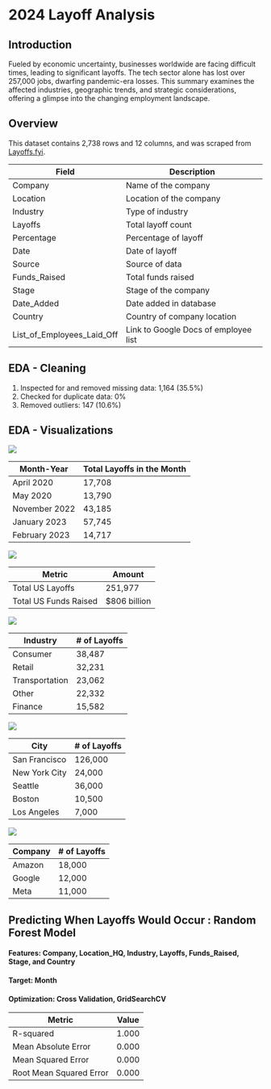 # 2024 Layoff Analysis

## Introduction
Fueled by economic uncertainty, businesses worldwide are facing difficult times, leading to significant layoffs. The tech sector alone has lost over 257,000 jobs, dwarfing pandemic-era losses. This summary examines the affected industries, geographic trends, and strategic considerations, offering a glimpse into the changing employment landscape.

## Overview
This dataset contains 2,738 rows and 12 columns, and was scraped from [Layoffs.fyi](https://layoffs.fyi/).

| Field                        | Description                                      |
|------------------------------|--------------------------------------------------|
| Company                      | Name of the company                              |
| Location                     | Location of the company                          |
| Industry                     | Type of industry                                 |
| Layoffs                      | Total layoff count                               |
| Percentage                   | Percentage of layoff                             |
| Date                         | Date of layoff                                   |
| Source                       | Source of data                                   |
| Funds_Raised                 | Total funds raised                               |
| Stage                        | Stage of the company                             |
| Date_Added                   | Date added in database                           |
| Country                      | Country of company location                      |
| List_of_Employees_Laid_Off   | Link to Google Docs of employee list             |

## EDA - Cleaning
1. Inspected for and removed missing data: 1,164 (35.5%)
2. Checked for duplicate data: 0%
3. Removed outliers: 147 (10.6%)

## EDA - Visualizations

![](https://github.com/MaxBoonjindasup/2024_layoffs_analysis/blob/main/layoffs_over_time_us.png)

| Month-Year       | Total Layoffs in the Month |
|------------------|----------------------------|
| April 2020       | 17,708                     |
| May 2020         | 13,790                     |
| November 2022    | 43,185                     |
| January 2023     | 57,745                     |
| February 2023    | 14,717                     |

![](https://github.com/MaxBoonjindasup/2024_layoffs_analysis/blob/main/layoffs_by_country.png)

| Metric                    | Amount            |
|---------------------------|-------------------|
| Total US Layoffs          | 251,977           |
| Total US Funds Raised     | $806 billion      |

![](https://github.com/MaxBoonjindasup/2024_layoffs_analysis/blob/main/top_industries_us.png)

| Industry        | # of Layoffs |
|-----------------|--------------------------|
| Consumer        | 38,487                   |
| Retail          | 32,231                   |
| Transportation  | 23,062                   |
| Other           | 22,332                   |
| Finance         | 15,582                   |

![](https://github.com/MaxBoonjindasup/2024_layoffs_analysis/blob/main/top_locations_us.png)

| City              | # of Layoffs |
|-------------------|--------------|
| San Francisco     | 126,000      |
| New York City     | 24,000       |
| Seattle           | 36,000       |
| Boston            | 10,500       |
| Los Angeles       | 7,000        |

![](https://github.com/MaxBoonjindasup/2024_layoffs_analysis/blob/main/top_companies_us.png)

| Company | # of Layoffs |
|---------|--------------|
| Amazon  | 18,000       |
| Google  | 12,000       |
| Meta    | 11,000       |

## Predicting When Layoffs Would Occur : Random Forest Model

#### Features: Company, Location_HQ, Industry, Layoffs, Funds_Raised, Stage, and Country
#### Target: Month
#### Optimization: Cross Validation, GridSearchCV

| Metric                    | Value |
|---------------------------|-------|
| R-squared                 | 1.000 |
| Mean Absolute Error       | 0.000 |
| Mean Squared Error        | 0.000 |
| Root Mean Squared Error   | 0.000 |
